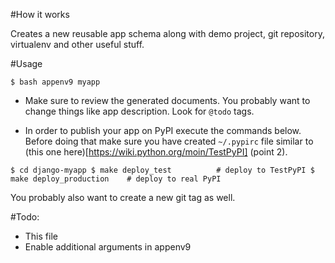 
#How it works

Creates a new reusable app schema along with demo project, git repository, virtualenv and other useful stuff.

#Usage

`$ bash appenv9 myapp`

* Make sure to review the generated documents. You probably want to change things like app description. Look for `@todo` tags.

* In order to publish your app on PyPI execute the commands below. Before doing that make sure you have created `~/.pypirc` file similar to (this one here)[https://wiki.python.org/moin/TestPyPI] (point 2).

`
$ cd django-myapp
$ make deploy_test			# deploy to TestPyPI
$ make deploy_production	# deploy to real PyPI
`

You probably also want to create a new git tag as well.

#Todo:

* This file
* Enable additional arguments in appenv9

